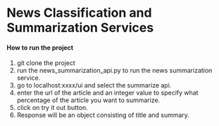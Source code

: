 # News Classification and Summarization Services

#### How to run the project
1. git clone the project
2. run the news_summarization_api.py to run the news summarization service.
3. go to localhost:xxxx/ui and select the summarize api.
4. enter the url of the article and an integer value to specify what percentage of the article you want to summarize.
5. click on try it out button.
6. Response will be an object consisting of title and summary. 
